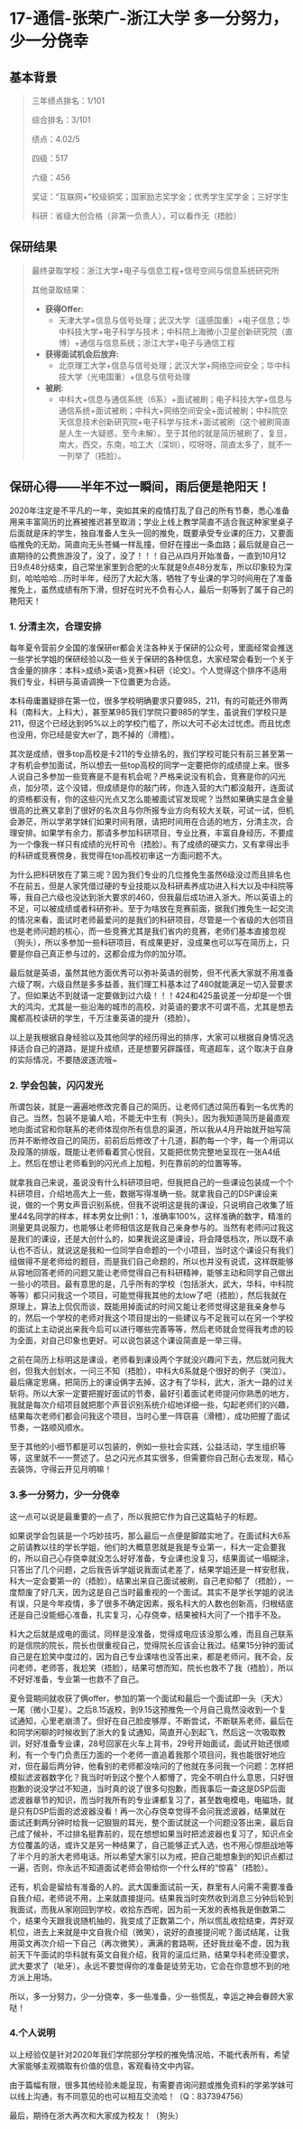 # 17-通信-张荣广-浙江大学    多一分努力，少一分侥幸

## 基本背景

> 三年绩点排名：1/101
>
> 综合排名：3/101
>
> 绩点：4.02/5
>
> 四级：517
>
> 六级：456
>
> 奖证：“互联网+”校级铜奖；国家励志奖学金；优秀学生奖学金；三好学生
>
> 科研：省级大创合格（非第一负责人），可以看作无（捂脸）

## 保研结果

> 最终录取学校：浙江大学+电子与信息工程+信号空间与信息系统研究所	
>
> 其他录取结果：
>
> * **获得Offer:**
>   * 天津大学+信息与信号处理；武汉大学（遥感国重）+电子信息；华中科技大学+电子科学与技术；中科院上海微小卫星创新研究院（直博）+通信与信息系统；浙江大学+电子与通信工程
> * **获得面试机会后放弃:**
>   * 北京理工大学+信息与信号处理；武汉大学+网络空间安全；华中科技大学（光电国重）+信息与信号处理
> * **被刷**:
>   * 中科大+信息与通信系统（6系）+面试被刷；电子科技大学+信息与通信系统+面试被刷；中科大+网络空间安全+面试被刷；中科院空天信息技术创新研究院+电子科学与技术+面试被刷（这个被刷简直是人生一大疑惑，至今未解）。至于其他的就是简历被刷了，复旦，南大，西交，东南，哈工大（深圳），哎呀呀，简直太多了，就不一一列举了（捂脸）。

## 保研心得——半年不过一瞬间，雨后便是艳阳天！
2020年注定是不平凡的一年，突如其来的疫情打乱了自己的所有节奏，悉心准备用来丰富简历的比赛被推迟甚至取消；学业上线上教学简直不适合我这种家里桌子后面就是床的学生，独自准备人生头一回的推免，既要承受专业课的压力，又要面临推免的无助，简直向无头苍蝇一样乱撞，但好在撞出一条血路；最后就是自己一直期待的公费旅游没了，没了，没了！！！自己从四月开始准备，一直到10月12日9点48分结束，自己常坐家里到合肥的火车就是9点48分发车，所以印象较为深刻，哈哈哈哈...历时半年，经历了大起大落，牺牲了专业课的学习时间用在了准备推免上，虽然成绩有所下滑，但好在时光不负有心人，最后一刻等到了属于自己的艳阳天！
### 1. 分清主次，合理安排
每年夏令营前夕全国的准保研er都会关注各种关于保研的公众号，里面经常会推送一些学长学姐的保研经验以及一些关于保研的各种信息，大家经常会看到一个关于含金量的排序：本科>成绩>英语>竞赛>科研（论文）。个人觉得这个排序不适用我们专业，科研与英语调换一下位置更为合适。

本科毋庸置疑排在第一位，很多学校明确要求只要985，211，有的可能还外带两科（南科大，上科大），甚至某985我们学院只要985的学生，虽说我们学校只是211，但这个已经达到95%以上的学校门槛了，所以大可不必太过忧虑。而且忧虑也没用，你已经是安大er了，跑不掉的（滑稽）。

其次是成绩，很多top高校是卡211的专业排名的，我们学校可能只有前三甚至第一才有机会参加面试，所以想去一些top高校的同学一定要把你的成绩提上来。很多人说自己多参加一些竞赛是不是有机会呢？严格来说没有机会，竞赛是你的闪光点，加分项，这个没错，但成绩是你的敲门砖，你连入营的大门都没敲开，连面试的资格都没有，你的这些闪光点又怎么能被面试官发现呢？当然如果确实是含金量很高的比赛又拿到了很好的名次且与你所报专业方向有较大关联，可试一试，但机会渺茫，所以学弟学妹们如果时间有限，请把时间用在合适的地方，分清主次，合理安排。如果学有余力，那请多参加科研项目，专业比赛，丰富自身经历，不要成为一个像我一样只有成绩的光杆司令（捂脸）。有了成绩的硬实力，又有拿得出手的科研或竞赛傍身，我觉得在top高校初审这一方面问题不大。

为什么把科研放在了第三呢？因为我们专业的几位推免生虽然6级没过而且排名也不在前五，但是人家凭借过硬的专业技能以及科研素养成功进入科大以及中科院等等，我自己六级也没达到浙大要求的460，但我最后成功进入浙大。所以英语上的不足，可以被成绩或者科研弥补。至于为啥放在竞赛前面，据我们推免生一起交流的情况来看，面试时老师最爱问的是我们的科研项目，尽管是一个省级的大创项目也是老师问题的核心，而一些竞赛尤其是我们省内的竞赛，老师们基本直接忽视（狗头），所以多参加一些科研项目，有成果更好，没成果也可以写在简历上，只要是你自己真正参与过的，这都会成为你的加分项。

最后就是英语，虽然其他方面优秀可以弥补英语的弱势，但不代表大家就不用准备六级了啊，六级自然是多多益善，我们理工科基本过了480就能满足一切入营要求了。但如果达不到就请一定要做到过六级！！！424和425虽说差一分却是一个很大的鸿沟，尤其是一些沿海的城市的高校，对英语的要求不可谓不高，尤其是想去魔都高校读研的学生，千万注重英语的提升（捂脸）。

以上是我根据自身经验以及其他同学的经历得出的排序，大家可以根据自身情况选择适合自己的道路，是提升成绩，还是想要另辟蹊径，弯道超车，这个取决于自身的实际情况，不要随波逐流哦~
### 2. 学会包装，闪闪发光
所谓包装，就是一遍遍地修改完善自己的简历，让老师们透过简历看到一名优秀的自己。当然，包装不是骗人哈，不能无中生有（狗头）。因为我知道简历是最直观地向面试官和你联系的老师体现你所有信息的渠道，所以我从4月开始就开始写简历并不断修改自己的简历，前前后后修改了十几道，斟酌每一个字，每一个用词以及段落的排版，既能让老师看着赏心悦目，又能把优势完整地呈现在一张A4纸上。然后在想让老师看到的闪光点上加粗，列在靠前的的位置等等。

就拿我自己来说，虽说没有什么科研项目吧，但我把自己的一些课设包装成一个个科研项目，介绍地高大上一些，数据写得准确一些。就拿我自己的DSP课设来说，做的一个男女声音识别系统，但我不说明这是我的课设，只说明自己收集了班里44名同学的样本，样本男女比例1：1，准确率100%，这样准确的数字，精准的测量更具说服力，也能够让老师相信这是我自己亲身参与的。当然有老师问过我这是我们的课设，还是大创什么的，如果我说这是课设，将会降低档次，所以既不承认也不否认，就说这是我和一位同学自命题的一个小项目，当时这个课设只有我们组做得不是老师给的题目，而是我们自己命题的，所以也并没有说谎，这样既能够从容地回答老师的问题又能让老师觉得自己有科研精神，能够主动和同学自己做出一些小的项目。最有意思的是，几乎所有的学校（包括浙大，武大，华科，中科院等等）都只问我这一个项目，可能觉得我其他的太low了吧（捂脸），然后我就在原理上，算法上侃侃而谈，既能用掉面试的时间又能让老师觉得这是我亲身参与的，然后一个学校的老师对我这个项目提出的一些建议与不足我可以在另一个学校的面试上主动说出来我今后可以进行哪些完善等等，然后老师就会觉得我考虑的较为全面，对自己印象也更好。可以说包装这个课设简直是一举三得。

之前在简历上标明这是课设，老师看到课设两个字就没兴趣问下去，然后就问我大创，但我大创划水，一问三不知（捂脸），中科大6系就是个很好的例子（哭泣）。最后痛定思痛，把简历上的课设俩字去掉，这才有了华科，武大，浙大一路的过关斩将。所以大家一定要把握好面试的节奏，最好引着面试老师提问你熟悉的地方，我就是每次介绍项目就把那个声音识别系统介绍地详细一些，勾起老师们的兴趣，结果每次老师们都会问我这个项目，当时心里一阵窃喜（滑稽），成功把握了面试节奏，一路顺风顺水。

至于其他的小细节都是可以包装的，例如一些社会实践，公益活动，学生组织等等，这里就不一一赘述了。总之闪光点其实很多，但需要你自己耐心去发现，精心去装饰，守得云开见月明嘛！
### 3.多一分努力，少一分侥幸
这一点可以说是最重要的一点了，所以我把它作为自己这篇帖子的标题。

如果说学会包装是一个巧妙技巧，那么最后一点便是脚踏实地了。在面试科大6系之前请教以往的学长学姐，他们的大概意思就是我是专业第一，科大一定会要我的，所以自己心存侥幸就没怎么好好准备，专业课也没复习，结果面试一塌糊涂，只答出了几个问题，之后我告诉学姐说我面试老差了，结果学姐还是一样安慰我，科大一定会要第一的（捂脸）。结果出来自己面试被刷，自己老抑郁了（捂脸），一度颓废了好几天，因为这是自己当时最重视的一个面试。其实不是学长学姐的说法有误，只是今年疫情，多了很多不确定因素，报名科大的人数也创新高，归根结底还是自己没能细心准备，扎实复习，心存侥幸，结果被科大问了一个措手不及。

科大之后就是成电的面试，同样是没准备，觉得成电应该没那么难，而且自己联系的是信院的院长，院长也很重视自己，觉得院长应该会让我过。结果15分钟的面试自己是在尬笑中度过的，因为自己专业课啥也没答出来，都是老师问，我不会，反问老师，老师答，我尬笑（捂脸），结果可想而知，院长也救不了我（捂脸），所以不好好准备，专业第一也救不了自己。

夏令营期间就收获了俩offer，参加的第一个面试和最后一个面试即一头（天大）一尾（微小卫星）。之后8.15返校，到9.15这预推免一个月自己竟然没收到一个复试通知，心里老崩溃了。但好在自己脸皮够厚，不断尝试，不断联系老师，最后在和同学闲聊的时候收到了浙大的复试通知，简直开心到起飞，然后这一次吸取教训，好好准备专业课，28号回家在火车上背书，29号开始面试，面试开始还很顺利，有一个专门负责压力面的一个老师一直追着我那个项目问，我也能很好地应对，但在最后两分钟，他看别的老师都没啥问的了他就在多问我一个问题：怎样把模拟滤波器数字化？我当时听到这个整个人都懵了，完全不明白什么意思，只好很抱歉的说没学过不知道，当时真的说了很多句抱歉，而我事后一查这是DSP后面滤波器章节的知识，而当时我所有的专业课都复习了，甚至数电模电，电磁场，就是只有DSP后面的滤波器没看！再一次心存侥幸觉得不会问我滤波器，结果就在面试还剩两分钟时给我一记狠狠的耳光，整个面试就这一个问题没答出来，最后自己成了候补，不过排名挺靠前的，现在想想如果当时把滤波器也复习了，知识点全方位覆盖的话，或许又是另一种结果了，自己能够正式入选，也不用心惊胆战地等了半个月的浙大老师电话。所以希望大家引以为戒，把自己能想象到的知识点都过一遍，否则，你永远不知道面试老师会带给你一个什么样的“惊喜”（捂脸）。

还有，机会是留给有准备的人的。武大国重面试前一天，群里有人问需不需要准备自我介绍，老师说不用，上来就直接提问。结果我当时突然收到消息三分钟后轮到我面试，而我从家刚回到学校，收拾东西呢，因为前一天发的表格我是倒数第二个，结果今天跟我说随机抽的，我变成了正数第二个，所以慌乱收拾结束，弄好双机位，进去上来就是中文自我介绍（微笑），说好的直接提问呢？面试结尾，让我用英文再次介绍一下自己（再次微笑），满满的套路啊，还好我丝毫不虚，因为我前天下午面试的华科就有英文自我介绍，我背的滚瓜烂熟，结果华科老师没要求，武大要求了（呲牙）。永远不要觉得你的准备是徒劳无功，它会在你意想不到的地方派上用场。

所以，多一分努力，少一分侥幸，多一些准备，少一些慌乱，幸运之神会眷顾大家哒！

### 4.个人说明
以上经验仅是针对2020年我们学院部分学校的推免情况哈，不能代表所有，希望大家能够主观摘取有价值的信息，客观看待文中内容。

由于篇幅有限，很多其他经验未能呈现，有需要咨询问题或推免资料的学弟学妹可以线上沟通，有不同意见的也可以相互交流哈！（Q：837394756）

最后，期待在浙大再次和大家成为校友！（狗头）